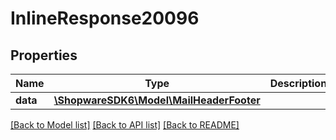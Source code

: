 # InlineResponse20096

## Properties
Name | Type | Description | Notes
------------ | ------------- | ------------- | -------------
**data** | [**\ShopwareSDK6\Model\MailHeaderFooter**](MailHeaderFooter.md) |  | [optional] 

[[Back to Model list]](../../README.md#documentation-for-models) [[Back to API list]](../../README.md#documentation-for-api-endpoints) [[Back to README]](../../README.md)


